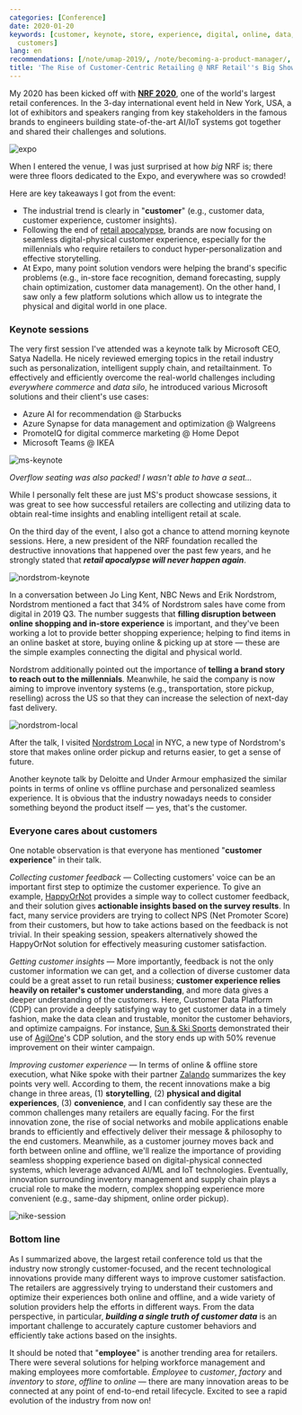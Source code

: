 ```yaml
---
categories: [Conference]
date: 2020-01-20
keywords: [customer, keynote, store, experience, digital, online, data, offline, shopping,
  customers]
lang: en
recommendations: [/note/umap-2019/, /note/becoming-a-product-manager/, /note/td-to-amazon/]
title: 'The Rise of Customer-Centric Retailing @ NRF Retail''s Big Show #NRF2020'
---
```


My 2020 has been kicked off with **[NRF 2020](https://nrfbigshow.nrf.com/)**, one of the world's largest retail conferences. In the 3-day international event held in New York, USA, a lot of exhibitors and speakers ranging from key stakeholders in the famous brands to engineers building state-of-the-art AI/IoT systems got together and shared their challenges and solutions.

![expo](/images/nrf-2020/expo.jpg)

When I entered the venue, I was just surprised at how *big* NRF is; there were three floors dedicated to the Expo, and everywhere was so crowded!

Here are key takeaways I got from the event:

- The industrial trend is clearly in "**customer**" (e.g., customer data, customer experience, customer insights).
- Following the end of [retail apocalypse](https://en.wikipedia.org/wiki/Retail_apocalypse), brands are now focusing on seamless digital-physical customer experience, especially for the millennials who require retailers to conduct hyper-personalization and effective storytelling.
- At Expo, many point solution vendors were helping the brand's specific problems (e.g., in-store face recognition, demand forecasting, supply chain optimization, customer data management). On the other hand, I saw only a few platform solutions which allow us to integrate the physical and digital world in one place.

### Keynote sessions

The very first session I've attended was a keynote talk by Microsoft CEO, Satya Nadella. He nicely reviewed emerging topics in the retail industry such as personalization, intelligent supply chain, and retailtainment. To effectively and efficiently overcome the real-world challenges including *everywhere commerce* and *data silo*, he introduced various Microsoft solutions and their client's use cases:

- Azure AI for recommendation @ Starbucks
- Azure Synapse for data management and optimization @ Walgreens
- PromoteIQ for digital commerce marketing @ Home Depot
- Microsoft Teams @ IKEA

![ms-keynote](/images/nrf-2020/ms-keynote.jpg)

*Overflow seating was also packed! I wasn't able to have a seat...*

While I personally felt these are just MS's product showcase sessions, it was great to see how successful retailers are collecting and utilizing data to obtain real-time insights and enabling intelligent retail at scale.

On the third day of the event, I also got a chance to attend morning keynote sessions. Here, a new president of the NRF foundation recalled the destructive innovations that happened over the past few years, and he strongly stated that ***retail apocalypse will never happen again***.

![nordstrom-keynote](/images/nrf-2020/nordstrom-keynote.jpg)

In a conversation between Jo Ling Kent, NBC News and Erik Nordstrom, Nordstrom mentioned a fact that 34% of Nordstrom sales have come from digital in 2019 Q3. The number suggests that **filling disruption between online shopping and in-store experience** is important, and they've been working a lot to provide better shopping experience; helping to find items in an online basket at store, buying online & picking up at store &mdash; these are the simple examples connecting the digital and physical world. 

Nordstrom additionally pointed out the importance of **telling a brand story to reach out to the millennials**. Meanwhile, he said the company is now aiming to improve inventory systems (e.g., transportation, store pickup, reselling) across the US so that they can increase the selection of next-day fast delivery.

![nordstrom-local](/images/nrf-2020/nordstrom-local.jpg)

After the talk, I visited [Nordstrom Local](https://shop.nordstrom.com/c/nordstrom-local) in NYC, a new type of Nordstrom's store that makes online order pickup and returns easier, to get a sense of future.

Another keynote talk by Deloitte and Under Armour emphasized the similar points in terms of online vs offline purchase and personalized seamless experience. It is obvious that the industry nowadays needs to consider something beyond the product itself &mdash; yes, that's the customer.

### Everyone cares about customers

One notable observation is that everyone has mentioned "**customer experience**" in their talk.

*Collecting customer feedback* &mdash; Collecting customers' voice can be an important first step to optimize the customer experience. To give an example, [HappyOrNot](https://www.happy-or-not.com/en/) provides a simple way to collect customer feedback, and their solution gives **actionable insights based on the survey results**. In fact, many service providers are trying to collect NPS (Net Promoter Score) from their customers, but how to take actions based on the feedback is not trivial. In their speaking session, speakers alternatively showed the HappyOrNot solution for effectively measuring customer satisfaction.

*Getting customer insights* &mdash; More importantly, feedback is not the only customer information we can get, and a collection of diverse customer data could be a great asset to run retail business; **customer experience relies heavily on retailer's customer understanding**, and more data gives a deeper understanding of the customers. Here, Customer Data Platform (CDP) can provide a deeply satisfying way to get customer data in a timely fashion, make the data clean and trustable, monitor the customer behaviors, and optimize campaigns. For instance, [Sun & Ski Sports](https://www.sunandski.com) demonstrated their use of [AgilOne](https://www.agilone.com)'s CDP solution, and the story ends up with 50% revenue improvement on their winter campaign.

*Improving customer experience* &mdash; In terms of online & offline store execution, what Nike spoke with their partner [Zalando](https://www.zalando.com) summarizes the key points very well. According to them, the recent innovations make a big change in three areas, (1) **storytelling**, (2) **physical and digital experiences**, (3) **convenience**, and I can confidently say these are the common challenges many retailers are equally facing. For the first innovation zone, the rise of social networks and mobile applications enable brands to efficiently and effectively deliver their message & philosophy to the end customers. Meanwhile, as a customer journey moves back and forth between online and offline, we'll realize the importance of providing seamless shopping experience based on digital-physical connected systems, which leverage advanced AI/ML and IoT technologies. Eventually, innovation surrounding inventory management and supply chain plays a crucial role to make the modern, complex shopping experience more convenient (e.g., same-day shipment, online order pickup).

![nike-session](/images/nrf-2020/nike-session.jpg)

### Bottom line

As I summarized above, the largest retail conference told us that the industry now strongly customer-focused, and the recent technological innovations provide many different ways to improve customer satisfaction. The retailers are aggressively trying to understand their customers and optimize their experiences both online and offline, and a wide variety of solution providers help the efforts in different ways. From the data perspective, in particular, ***building a single truth of customer data*** is an important challenge to accurately capture customer behaviors and efficiently take actions based on the insights.

It should be noted that "**employee**" is another trending area for retailers. There were several solutions for helping workforce management and making employees more comfortable. *Employee* to *customer*, *factory* and *inventory* to *store*, *offline* to *online* &mdash; there are many innovation areas to be connected at any point of end-to-end retail lifecycle. Excited to see a rapid evolution of the industry from now on!